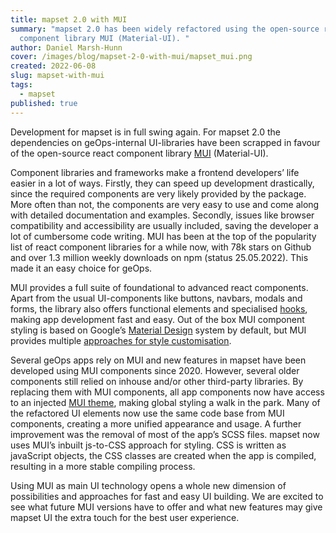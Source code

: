 ```yaml
---
title: mapset 2.0 with MUI
summary: "mapset 2.0 has been widely refactored using the open-source react
  component library MUI (Material-UI). "
author: Daniel Marsh-Hunn
cover: /images/blog/mapset-2-0-with-mui/mapset_mui.png
created: 2022-06-08
slug: mapset-with-mui
tags:
  - mapset
published: true
---
```

Development for mapset is in full swing again. For mapset 2.0 the dependencies on geOps-internal UI-libraries have been scrapped in favour of the open-source react component library [MUI](https://mui.com/) (Material-UI). 

Component libraries and frameworks make a frontend developers’ life easier in a lot of ways. Firstly, they can speed up development drastically, since the required components are very likely provided by the package. More often than not, the components are very easy to use and come along with detailed documentation and examples. Secondly, issues like browser compatibility and accessibility are usually included, saving the developer a lot of cumbersome code writing. MUI has been at the top of the popularity list of react component libraries for a while now, with 78k stars on Github and over 1.3 million weekly downloads on npm (status 25.05.2022). This made it an easy choice for geOps.

MUI provides a full suite of foundational to advanced react components. Apart from the usual UI-components like buttons, navbars, modals and forms, the library also offers functional elements and specialised [hooks](https://reactjs.org/docs/hooks-intro.html), making app development fast and easy. Out of the box MUI component styling is based on Google’s [Material Design](https://material.io/) system by default, but MUI provides multiple [approaches for style customisation](https://mui.com/material-ui/guides/interoperability/). 

Several geOps apps rely on MUI and new features in mapset have been developed using MUI components since 2020. However, several older components still relied on inhouse and/or other third-party libraries. By replacing them with MUI components, all app components now have access to an injected [MUI theme](https://mui.com/material-ui/customization/theming/), making global styling a walk in the park. Many of the refactored UI elements now use the same code base from MUI components, creating a more unified appearance and usage. A further improvement was the removal of most of the app’s SCSS files. mapset now uses MUI’s inbuilt js-to-CSS approach for styling. CSS is written as javaScript objects, the CSS classes are created when the app is compiled, resulting in a more stable compiling process.

Using MUI as main UI technology opens a whole new dimension of possibilities and approaches for fast and easy UI building. We are excited to see what future MUI versions have to offer and what new features may give mapset UI the extra touch for the best user experience.